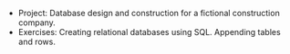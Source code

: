- Project: Database design and construction for a fictional construction company. 
- Exercises: Creating relational databases using SQL. Appending tables and rows. 
